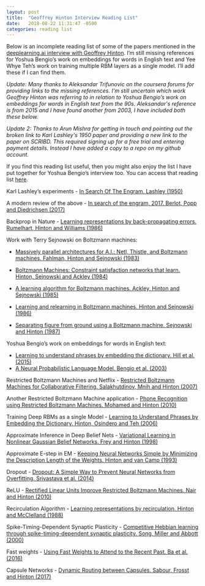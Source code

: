 ```yaml
---
layout: post
title:  "Geoffrey Hinton Interview Reading List"
date:   2018-08-22 11:31:47 -0500
categories: reading list
---
```

Below is an incomplete reading list of some of the papers mentioned in the [deeplearning.ai interview with Geoffrey Hinton][video]. I’m still missing references for Yoshua Bengio’s work on embeddings for words in English text and Yee Whye Teh’s work on training multiple RBM layers as a single model. I’ll add these if I can find them.

*Update: Many thanks to Aleksandar Trifunovic on the coursera forums for providing links to the missing references. I'm still uncertain which work Geoffrey Hinton was referring to in relation to Yoshua Bengio’s work on embeddings for words in English text from the 90s.  Aleksandar's reference is from 2015 and I have found another from 2003, I have included both these below.*

*Update 2: Thanks to Arun Mishra for getting in touch and pointing out the broken link to Karl Lashley's 1950 paper and providing a new link to the paper on SCRIBD.  This required signing up for a free trial and entering payment details.  Instead I have added a copy to a repo on my github account.*

If you find this reading list useful, then you might also enjoy the list I have put together for Yoshua Bengio’s interview too.  You can access that reading list [here][BengioReadingList].


Karl Lashley’s experiments - [In Search Of The Engram. Lashley (1950)][Lashley1950]

A modern review of the above - [In search of the engram, 2017. Berlot, Popp and Diedrichsen (2017)][Berlot2017]

Backprop in Nature - [Learning representations by back-propagating errors. Rumelhart, Hinton and Williams (1986)][Rumelhart1986]

Work with Terry Sejnowski on Boltzmann machines:

 - [Massively parallel architectures for A.I.: Netl, Thistle, and Boltzmann machines. Fahlman, Hinton and Sejnowski (1983)][Fahlman1983]

 - [Boltzmann Machines: Constraint satisfaction networks that learn. Hinton, Sejnowski and Ackley (1984)][Hinton1984]

 - [A learning algorithm for Boltzmann machines. Ackley, Hinton and Sejnowski (1985)][Ackley1985]

 - [Learning and relearning in Boltzmann machines. Hinton and Sejnowski (1986)][Hinton1986]

 - [Separating figure from ground using a Boltzmann machine. Sejnowski and Hinton (1987)][Sejnowski1987]

Yoshua Bengio’s work on embeddings for words in English text:
 - [Learning to understand phrases by embedding the dictionary. Hill et al. (2015)][Hill2015]
 - [A Neural Probabilistic Language Model. Bengio et al. (2003)][Bengio2003]
 
Restricted Boltzmann Machines and Netflix - [Restricted Boltzmann Machines for Collaborative Filtering. Salakhutdinov, Mnih and Hinton (2007)][Salakhutdinov2007]

Another Restricted Boltzmann Machine application - [Phone Recognition using Restricted Boltzmann Machines. Mohamed and Hinton (2010)][Mohamed2010]

Training Deep RBMs as a single Model - [Learning to Understand Phrases by Embedding the Dictionary. Hinton, Osindero and Teh (2006)][Hinton2006]

Approximate Inference in Deep Belief Nets - [Variational Learning in Nonlinear Gaussian Belief Networks. Frey and Hinton (1998)][Frey1998]

Approximate E-step in EM - [Keeping Neural Networks Simple by Minimizing the Description Length of the Weights. Hinton and van Camp (1993)][Hinton1993]

Dropout - [Dropout: A Simple Way to Prevent Neural Networks from Overfitting. Srivastava et al. (2014)][Srivastava2014]

ReLU - [Rectified Linear Units Improve Restricted Boltzmann Machines. Nair and Hinton (2010)][Nair2010]

Recirculation Algorithm - [Learning representations by recirculation. Hinton and McClelland (1988)][Hinton1988]

Spike-Timing-Dependent Synaptic Plasticity - [Competitive Hebbian learning through spike-timing-dependent synaptic plasticity. Song, Miller and Abbott (2000)][Song2000]

Fast weights - [Using Fast Weights to Attend to the Recent Past. Ba et al. (2016)][Ba2016]

Capsule Networks - [Dynamic Routing between Capsules. Sabour, Frosst and Hinton (2017)][Sabour2017]

[Lashley1950]: https://github.com/dr-darryl-wright/Lashley_1950/ 
[Berlot2017]: http://www.diedrichsenlab.org/pubs/Berlot_CurrentOpinion_2017.pdf
[Rumelhart1986]: https://www.nature.com/articles/323533a0.pdf
[Fahlman1983]: http://www.cs.toronto.edu/~hinton/absps/fahlmanBM.pdf
[Hinton1984]: http://www.cs.toronto.edu/~hinton/absps/bmtr.pdf
[Ackley1985]: http://www.cs.toronto.edu/~hinton/absps/cogscibm.pdf
[Hinton1986]: http://www.cs.toronto.edu/~hinton/absps/pdp7.pdf
[Sejnowski1987]: http://www.cs.toronto.edu/~hinton/absps/arbibfigground.pdf
[Hill2015]: https://arxiv.org/pdf/1504.00548.pdf
[Bengio2003]: http://www.jmlr.org/papers/volume3/bengio03a/bengio03a.pdf
[Salakhutdinov2007]: http://www.cs.toronto.edu/~fritz/absps/netflix.pdf
[Mohamed2010]: http://www.cs.toronto.edu/~hinton/absps/icassp10.pdf
[Hinton2006]: http://www.cs.toronto.edu/~fritz/absps/ncfast.pdf
[Frey1998]: http://www.cs.toronto.edu/~fritz/absps/nlgbn.pdf
[Hinton1993]: http://www.cs.toronto.edu/~hinton/absps/colt93.pdf
[Srivastava2014]: http://www.cs.toronto.edu/~hinton/absps/JMLRdropout.pdf
[Nair2010]: http://www.cs.toronto.edu/~hinton/absps/reluICML.pdf
[Hinton1988]: http://www.cs.toronto.edu/~hinton/absps/recirculation.pdf
[Song2000]: http://www.columbia.edu/cu/neurotheory/Larry/SongNatNeuro00.pdf
[Ba2016]: https://arxiv.org/pdf/1610.06258.pdf
[Sabour2017]: https://arxiv.org/pdf/1710.09829.pdf
[video]: https://www.youtube.com/watch?v=-eyhCTvrEtE
[BengioReadingList]: https://dr-darryl-wright.github.io/reading/list/2019/03/21/yoshua-bengio-interview-reading-list.html
